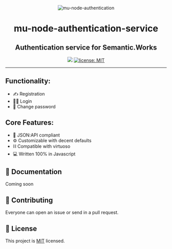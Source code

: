 <p align="center">
    <img src="https://user-images.githubusercontent.com/52280338/125530565-b1091948-8767-402d-92e4-0c4e83e15f67.png" alt="mu-node-authentication" />
</p>
<h1 align="center">mu-node-authentication-service</h1>
<h2 align="center">Authentication service for Semantic.Works</h2>

<p align="center">
  <img src="https://img.shields.io/badge/version-1.0.0-blue.svg?cacheSeconds=2592000" />
  <a href="LICENSE">
    <img src="https://img.shields.io/badge/license-MIT-yellow.svg" alt="license: MIT" />
  </a>
  </a>
</p>

---

## Functionality:

- :writing_hand: Registration
- :red_haired_man: Login 
- :key: Change password

## Core Features:

- :page_with_curl: JSON:API compliant
- :gear: Customizable with decent defaults
- :chains: Compatible with virtuoso
- :computer: Written 100% in Javascript

## :open_book: Documentation

Coming soon

## :orange_heart: Contributing

Everyone can open an issue or send in a pull request.


## 📝 License

This project is [MIT](LICENSE) licensed.
